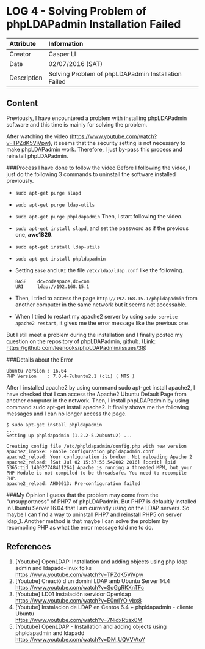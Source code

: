 LOG 4 - Solving Problem of phpLDAPadmin Installation Failed
===========================================

| Attribute   | Information      |
| :---------- | :--------------- |
| Creator     | Casper LI        |
| Date        | 02/07/2016 (SAT) |
| Description | Solving Problem of phpLDAPadmin Installation Failed |

Content
-------------------------------------------
Previously, I have encountered a problem with installing phpLDAPadmin software and this time is mainly for solving the problem.

After watching the video (https://www.youtube.com/watch?v=TPZdK5ViVpw), it seems that the security setting is not necessary to make phpLDAPadmin work. Therefore, I just by-pass this process and reinstall phpLDAPadmin. 

###Process I have done to follow the video
 Before I following the video, I just do the following 3 commands to uninstall the software installed previously.
  * `sudo apt-get purge slapd`
  * `sudo apt-get purge ldap-utils`
  * `sudo apt-get purge phpldapadmin`
 Then, I start following the video.
  * `sudo apt-get install slapd`, and set the password as if the previous one, **awe1829**.
  * `sudo apt-get install ldap-utils`
  * `sudo apt-get install phpldapadmin`
  * Setting `Base` and `URI` the file `/etc/ldap/ldap.conf` like the following.

    ```
    BASE    dc=codespace,dc=com
    URI     ldap://192.168.15.1
    ```

  * Then, I tried to access the page `http://192.168.15.1/phpldapadmin` from another computer in the same network but it seems not accessable.
  * When I tried to restart my apache2 server by using `sudo service apache2 restart`, it gives me the error message like the previous one.
  
  

But I still meet a problem during the installation and I finally posted my question on the repository of phpLDAPadmin, github. (Link: https://github.com/leenooks/phpLDAPadmin/issues/38)

###Details about the Error
````
Ubuntu Version : 16.04
PHP Version    : 7.0.4-7ubuntu2.1 (cli) ( NTS )
````

After I installed apache2 by using command sudo apt-get install apache2, I have checked that I can access the Apache2 Ubuntu Default Page from another computer in the network. Then, I install phpLDAPadmin by using command sudo apt-get install apache2. It finally shows me the following messages and I can no longer access the page.

```
$ sudo apt-get install phpldapadmin
...
Setting up phpldapadmin (1.2.2-5.2ubuntu2) ...

Creating config file /etc/phpldapadmin/config.php with new version
apache2_invoke: Enable configuration phpldapadmin.conf
apache2_reload: Your configuration is broken. Not reloading Apache 2
apache2_reload: [Sat Jul 02 15:37:55.542002 2016] [:crit] [pid 5365:tid 140027748411264] Apache is running a threaded MPM, but your PHP Module is not compiled to be threadsafe. You need to recompile PHP.
apache2_reload: AH00013: Pre-configuration failed
```

###My Opinion
I guess that the problem may come from the "unsupportness" of PHP7 of phpLDAPadmin. But PHP7 is defaultly installed in Ubuntu Server 16.04 that I am currently using on the LDAP servers. So maybe I can find a way to uninstall PHP7 and reinstall PHP5 on server ldap_1. Another method is that maybe I can solve the problem by recompiling PHP as what the error message told me to do.

References
---------------------------------------------
 1. [Youtube] OpenLDAP: Installation and adding objects using php ldap admin and ldapadd-linux folks<br/>
    https://www.youtube.com/watch?v=TPZdK5ViVpw
 2. [Youtube] Creació d'un domini LDAP amb Ubuntu Server 14.4<br/>
    https://www.youtube.com/watch?v=SqGgRKXnTFc
 3. [Youtube] LD01 Instalación servidor Openldap<br/>
 	https://www.youtube.com/watch?v=E0mIYO_vbx8
 4. [Youtube] Instalacion de LDAP en Centos 6.4 + phpldapadmin - cliente Ubuntu<br/>
 	https://www.youtube.com/watch?v=7NidxR5ax0M
 5. [Youtube] OpenLDAP - Installation and adding objects using phpldapadmin and ldapadd<br/>
    https://www.youtube.com/watch?v=DM_UQVVVtoY

